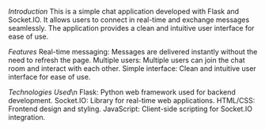 *Introduction*
This is a simple chat application developed with Flask and Socket.IO. It allows users to connect in real-time and exchange messages seamlessly. The application provides a clean and intuitive user interface for ease of use.

*Features*
Real-time messaging: Messages are delivered instantly without the need to refresh the page.
Multiple users: Multiple users can join the chat room and interact with each other.
Simple interface: Clean and intuitive user interface for ease of use.

*Technologies Used*\n
Flask: Python web framework used for backend development.
Socket.IO: Library for real-time web applications.
HTML/CSS: Frontend design and styling.
JavaScript: Client-side scripting for Socket.IO integration.
